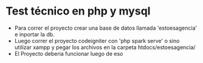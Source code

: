 # Test técnico en php y mysql
<ul>
<li>Para correr el proyecto crear una base de datos llamada 'estoesagencia' e inportar la db.</li>
<li>Luego correr el proyecto codeigniter con 'php spark serve' o sino utilizar xampp y pegar los archivos en la carpeta htdocs/estoesagencia/</li>
<li>El Proyecto deberia funcionar luego de eso</li>
</ul>